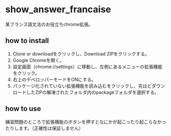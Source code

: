 # show_answer_francaise
某フランス語文法のお役立ちchrome拡張。
## how to install
1. Clone or downloadをクリックし、Download ZIPをクリックする。
2. Google Chromeを開く。
3. 設定画面（chrome://settings）に移動し、左側にあるメニューの拡張機能をクリック。
4. 右上のデベロッパーモードをONにする。
5. パッケージ化されていない拡張機能を読み込むをクリックし、先ほどダウンロードしたZIPの解凍されたフォルダ内のpackageフォルダを選択する。
## how to use
練習問題のところで拡張機能のボタンを押すとなにかが起こったり起こらなかったりします。（正確性は保証しません）
